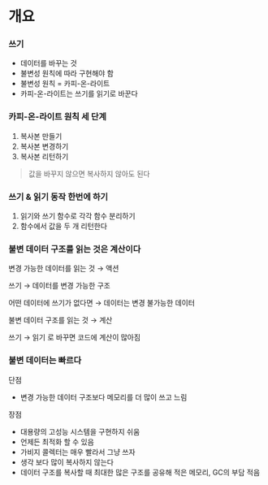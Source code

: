 # 개요

### 쓰기

- 데이터를 바꾸는 것
- 불변성 원칙에 따라 구현해야 함
- 불변성 원칙 = 카피-온-라이트
- 카피-온-라이트는 쓰기를 읽기로 바꾼다

### 카피-온-라이트 원칙 세 단계

1. 복사본 만들기
2. 복사본 변경하기
3. 복사본 리턴하기

> 값을 바꾸지 않으면 복사하지 않아도 된다
> 

### 쓰기 & 읽기 동작 한번에 하기

1. 읽기와 쓰기 함수로 각각 함수 분리하기
2. 함수에서 값을 두 개 리턴한다

### 불변 데이터 구조를 읽는 것은 계산이다

변경 가능한 데이터를 읽는 것 → 액션

쓰기 → 데이터를 변경 가능한 구조

어떤 데이터에 쓰기가 없다면 → 데이터는 변경 불가능한 데이터

불변 데이터 구조를 읽는 것 → 계산

쓰기 → 읽기 로 바꾸면 코드에 계산이 많아짐

### 불변 데이터는 빠르다

단점

- 변경 가능한 데이터 구조보다 메모리를 더 많이 쓰고 느림

장점

- 대용량의 고성능 시스템을 구현하지 쉬움
- 언제든 최적화 할 수 있음
- 가비지 콜렉터는 매우 빨라서 그냥 쓰자
- 생각 보다 많이 복사하지 않는다
- 데이터 구조를 복사할 때 최대한 많은 구조를 공유해 적은 메모리, GC의 부담 적음
